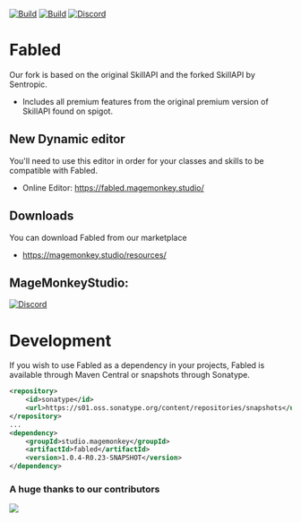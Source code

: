[![Build](https://github.com/magemonkeystudio/fabled/actions/workflows/release.yml/badge.svg?branch=main)](https://s01.oss.sonatype.org/content/repositories/snapshots/studio/magemonkey/fabled/)
[![Build](https://github.com/magemonkeystudio/fabled/actions/workflows/devbuild.yml/badge.svg?branch=dev)](https://s01.oss.sonatype.org/content/repositories/snapshots/studio/magemonkey/fabled/1.0.4-R0.23-SNAPSHOT/)
[![Discord](https://dcbadge.vercel.app/api/server/6UzkTe6RvW?style=flat)](https://discord.gg/6UzkTe6RvW)

# Fabled

Our fork is based on the original SkillAPI and the forked SkillAPI by Sentropic.

* Includes all premium features from the original premium version of SkillAPI found on spigot.

## New Dynamic editor

You'll need to use this editor in order for your classes and skills to be compatible with Fabled.

* Online Editor: https://fabled.magemonkey.studio/

## Downloads

You can download Fabled from our marketplace

* https://magemonkey.studio/resources/

## MageMonkeyStudio:

[![Discord](https://dcbadge.vercel.app/api/server/6UzkTe6RvW?style=flat)](https://discord.gg/6UzkTe6RvW)

# Development

If you wish to use Fabled as a dependency in your projects, Fabled is available through Maven Central
or snapshots through Sonatype.

```xml
<repository>
    <id>sonatype</id>
    <url>https://s01.oss.sonatype.org/content/repositories/snapshots</url>
</repository>
...
<dependency>
    <groupId>studio.magemonkey</groupId>
    <artifactId>fabled</artifactId>
    <version>1.0.4-R0.23-SNAPSHOT</version>
</dependency>
```

### A huge thanks to our contributors

<a href="https://github.com/magemonkeystudio/fabled/graphs/contributors">
<img src="https://contrib.rocks/image?repo=magemonkeystudio/fabled" />
</a>
